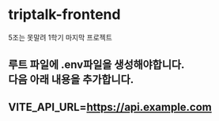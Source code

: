 # triptalk-frontend
5조는 못말려 1학기 마지막 프로젝트  
  
루트 파일에 .env파일을 생성해야합니다.   
다음 아래 내용을 추가합니다. 
---
VITE_API_URL=https://api.example.com  
---